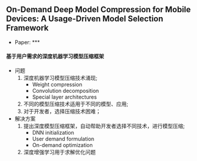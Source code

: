 ## On-Demand Deep Model Compression for Mobile Devices: A Usage-Driven Model Selection Framework
* Paper: ***
#### 基于用户需求的深度机器学习模型压缩框架
* 问题
	1. 深度机器学习模型压缩技术涌现;
        * Weight compression
        * Convolution decomposition
        * Special layer architectures
	2. 不同的模型压缩技术适用于不同的模型、应用;
    3. 对于开发者，选择压缩技术困难；
* 解决方案
	1. 提出深度模型压缩框架，自动帮助开发者选择不同技术，进行模型压缩;
	    * DNN initialization
        * User demand formulation
        * On-demand optimization
    2. 深度增强学习用于求解优化问题
